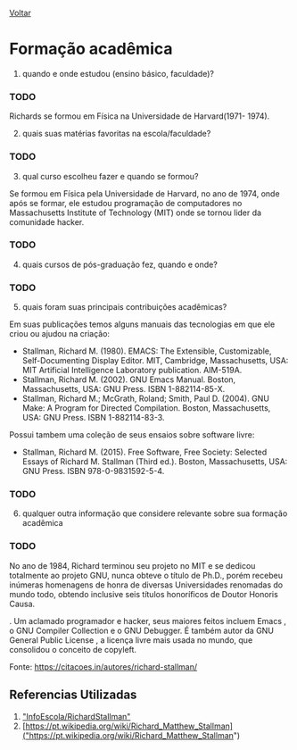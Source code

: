 [Voltar](intro.md)

Formação acadêmica
====



1. quando e onde estudou (ensino básico, faculdade)?
### TODO
Richards se formou em Física na Universidade de Harvard(1971- 1974).

2. quais suas matérias favoritas na escola/faculdade?
### TODO

3. qual curso escolheu fazer e quando se formou?

Se formou em Física pela Universidade de Harvard, no ano de 1974, onde após se formar, ele estudou programação de computadores no Massachusetts Institute of Technology (MIT) onde se tornou lider da comunidade hacker.

### TODO
4. quais cursos de pós-graduação fez, quando e onde?
### TODO
5. quais foram suas principais contribuições acadêmicas?

Em suas publicações temos alguns manuais das tecnologias em que ele criou ou ajudou na criação:
- Stallman, Richard M. (1980). EMACS: The Extensible, Customizable, Self-Documenting Display Editor. MIT, Cambridge, Massachusetts, USA: MIT Artificial Intelligence Laboratory publication. AIM-519A.
- Stallman, Richard M. (2002). GNU Emacs Manual. Boston, Massachusetts, USA: GNU Press. ISBN 1-882114-85-X.
- Stallman, Richard M.; McGrath, Roland; Smith, Paul D. (2004). GNU Make: A Program for Directed Compilation. Boston, Massachusetts, USA: GNU Press. ISBN 1-882114-83-3.

Possui tambem uma coleção de seus ensaios sobre software livre:
- Stallman, Richard M. (2015). Free Software, Free Society: Selected Essays of Richard M. Stallman (Third ed.). Boston, Massachusetts, USA: GNU Press. ISBN 978-0-9831592-5-4.

### TODO
6. qualquer outra informação que considere relevante sobre sua formação acadêmica
### TODO

No ano de 1984, Richard terminou seu projeto no MIT e se dedicou totalmente ao projeto GNU, nunca obteve o título de Ph.D., porém recebeu inúmeras homenagens de honra de diversas Universidades renomadas do mundo todo, obtendo inclusive seis títulos honoríficos de Doutor Honoris Causa.


. Um aclamado programador e hacker, seus maiores feitos incluem Emacs , o GNU Compiler Collection e o GNU Debugger. É também autor da GNU General Public License , a licença livre mais usada no mundo, que consolidou o conceito de copyleft.




Fonte: https://citacoes.in/autores/richard-stallman/





## Referencias Utilizadas
1. ["InfoEscola/RichardStallman"]("https://www.infoescola.com/biografias/richard-stallman/")
2. [https://pt.wikipedia.org/wiki/Richard_Matthew_Stallman]("https://pt.wikipedia.org/wiki/Richard_Matthew_Stallman")